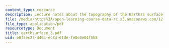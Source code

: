 ```yaml
---
content_type: resource
description: Lecture notes about the topography of the Earth?s surface.
file: /media/https%3A/open-learning-course-data-rc.s3.amazonaws.com/12-090-the-environment-of-the-earths-surface-spring-2007/e0f5ec234464ec8461defe0c0e04f5b8_earthsurface_3.pdf
file_type: application/pdf
resourcetype: Document
title: earthsurface_3.pdf
uid: e0f5ec23-4464-ec84-61de-fe0c0e04f5b8
---
```

